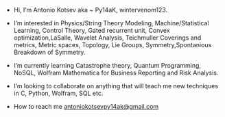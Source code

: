   - Hi, I’m Antonio Kotsev aka ~ Py14aK, wintervenom123.
  - I’m interested in Physics/String Theory Modeling, Machine/Statistical Learning, Control Theory, Gated recurrent unit, Convex optimization,LaSalle,
Wavelet Analysis, Teichmuller Coverings and metrics, Metric spaces, Topology, Lie Groups, Symmetry,Spontanious Breakdown of Symmetry.

  - I’m currently learning Catastrophe theory, Quantum Programming, NoSQL, Wolfram Mathematica for Business Reporting and Risk Analysis.
  - I’m looking to collaborate on anything that will teach me new techniques in C, Python, Wolfram, SQL etc.
  - How to reach me antoniokotsevpy14ak@gmail.com
